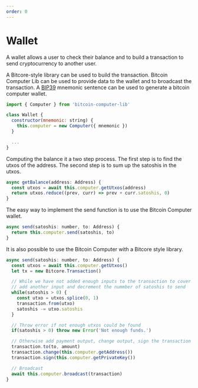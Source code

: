 ```yaml
---
order: 0
---
```


# Wallet

A wallet allows a user to check their balance and to build a transaction  to send cryptocurrency to another user.

A Bitcore-style library can be used to build the transaction. Bitcoin Computer Lib can be used to provide data to the wallet and to broadcast the transaction. A [BIP39](https://github.com/bitcoin/bips/blob/master/bip-0039.mediawiki) mnemonic sentence can be used to generate a bitcoin computer wallet.

```js
import { Computer } from 'bitcoin-computer-lib'

class Wallet {
  constructor(mnemonic: string) {
    this.computer = new Computer({ mnemonic })
  }

  ...
}
```

Computing the balance it a two step process. The first step is to find the utxos of the address. The second step is to sum up the satoshis in the utxos.

```js
async getBalance(address: Address) {
  const utxos = await this.computer.getUtxos(address)
  return utxos.reduce((prev, curr) => prev + curr.satoshis, 0)
}
```

The easy way to implement the send function is to use the Bitcoin Computer wallet.

```js
async send(satoshis: number, to: Address) {
  return this.computer.send(satoshis, to)
}
```



It is also possible to use the Bitcoin Computer with a Bitcore style library.

```js
async send(satoshis: number, to: Address) {
  const utxos = await this.computer.getUtxos()
  let tx = new Bitcore.Transaction()

  // While we have not added enough inputs to the transaction to cover the amount:
  // add another input and decrement the nummber of satoshis to send
  while(satoshis > 0) {
    const utxo = utxos.splice(0, 1)
    transaction.from(utxo)
    satoshis -= utxo.satoshis
  }

  // Throw error if not enough utxos could be found
  if(satoshis > 0) throw new Error('Not enough funds.')

  // Otherwise add payment output, change output, sign the transaction and broadcast it
  transaction.to(to, amount)
  transaction.change(this.computer.getAddress())
  transaction.sign(this.computer.getPrivateKey())

  // Broadcast
  await this.computer.broadcast(transaction)
}
```
